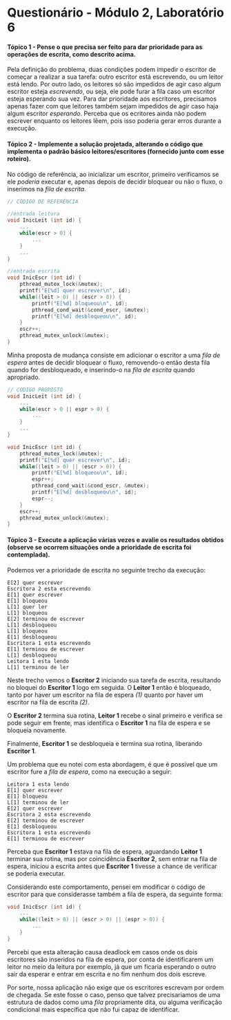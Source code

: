 # Questionário - Módulo 2, Laboratório 6

#### Tópico 1 - Pense o que precisa ser feito para dar prioridade para as operações de escrita, como descrito acima.
Pela definição do problema, duas condições podem impedir o escritor de começar a realizar a sua tarefa: outro escritor está escrevendo, ou um leitor está lendo. Por outro lado, os leitores só são impedidos de agir caso algum escritor esteja *escrevendo*, ou seja, ele pode furar a fila caso um escritor esteja esperando sua vez.
Para dar prioridade aos escritores, precisamos apenas fazer com que leitores também sejam impedidos de agir caso haja algum escritor *esperando*. Perceba que os ecritores ainda não podem escrever enquanto os leitores lêem, pois isso poderia gerar erros durante a execução.

#### Tópico 2 - Implemente a solução projetada, alterando o código que implementa o padrão básico leitores/escritores (fornecido junto com esse roteiro).
No código de referência, ao inicializar um escritor, primeiro verificamos se ele *poderia* executar e, apenas depois de decidir bloquear ou não o fluxo, o inserimos na *fila de escrita*.
```C
// CÓDIGO DE REFERÊNCIA

//entrada leitura
void InicLeit (int id) {
    ...
    while(escr > 0) {
        ...
    }
    ...
}

//entrada escrita
void InicEscr (int id) {
    pthread_mutex_lock(&mutex);
    printf("E[%d] quer escrever\n", id);
    while((leit > 0) || (escr > 0)) {
        printf("E[%d] bloqueou\n", id);
        pthread_cond_wait(&cond_escr, &mutex);
        printf("E[%d] desbloqueou\n", id);
    }
    escr++;
    pthread_mutex_unlock(&mutex);
}
```
Minha proposta de mudança consiste em adicionar o escritor a uma *fila de espera* antes de decidir bloquear o fluxo, removendo-o então desta fila quando for desbloqueado, e inserindo-o na *fila de escrita* quando apropriado.
```C
// CÓDIGO PROPOSTO
void InicLeit (int id) {
    ...
    while(escr > 0 || espr > 0) {
        ...
    }
    ...
}

void InicEscr (int id) {
    pthread_mutex_lock(&mutex);
    printf("E[%d] quer escrever\n", id);
    while((leit > 0) || (escr > 0)) {
        printf("E[%d] bloqueou\n", id);
        espr++;
        pthread_cond_wait(&cond_escr, &mutex);
        printf("E[%d] desbloqueou\n", id);
        espr--;
    }
    escr++;
    pthread_mutex_unlock(&mutex);
}
```

#### Tópico 3 - Execute a aplicação **várias vezes** e avalie os resultados obtidos (observe se ocorrem situações onde a prioridade de escrita foi contemplada).
Podemos ver a prioridade de escrita no seguinte trecho da execução:
```
E[2] quer escrever
Escritora 2 esta escrevendo
E[1] quer escrever
E[1] bloqueou
L[1] quer ler
L[1] bloqueou
E[2] terminou de escrever
L[1] desbloqueou
L[1] bloqueou
E[1] desbloqueou
Escritora 1 esta escrevendo
E[1] terminou de escrever
L[1] desbloqueou
Leitora 1 esta lendo
L[1] terminou de ler
```
Neste trecho vemos o **Escritor 2** iniciando sua tarefa de escrita, resultando no bloquei do **Escritor 1** logo em seguida. O **Leitor 1** então é bloqueado, tanto por haver um escritor na fila de espera *(1)* quanto por haver um escritor na fila de escrita *(2)*.

O **Escritor 2** termina sua rotina, **Leitor 1** recebe o sinal primeiro e verifica se pode seguir em frente, mas identifica o **Escritor 1** na fila de espera e se bloqueia novamente.

Finalmente, **Escritor 1** se desbloqueia e termina sua rotina, liberando **Escritor 1**.

Um problema que eu notei com esta abordagem, é que é possível que um escritor fure a *fila de espera*, como na execução a seguir:
```
Leitora 1 esta lendo
E[1] quer escrever
E[1] bloqueou
L[1] terminou de ler
E[2] quer escrever
Escritora 2 esta escrevendo
E[2] terminou de escrever
E[1] desbloqueou
Escritora 1 esta escrevendo
E[1] terminou de escrever
```
Perceba que **Escritor 1** estava na fila de espera, aguardando **Leitor 1** terminar sua rotina, mas por coincidência **Escritor 2**, sem entrar na fila de espera, iniciou a escrita antes que **Escritor 1** tivesse a chance de verificar se poderia executar.

Considerando este comportamento, pensei em modificar o código de escritor para que considerasse também a fila de espera, da seguinte forma:

```C
void InicEscr (int id) {
    ...
    while((leit > 0) || (escr > 0) || (espr > 0)) {
        ...
    }
}
```
Percebi que esta alteração causa deadlock em casos onde os dois escritores são inseridos na fila de espera, por conta de identificarem um leitor no meio da leitura por exemplo, já que um ficaria esperando o outro sair da esperar e entrar em escrita e no fim nenhum dos dois escreve.

Por sorte, nossa aplicação não exige que os escritores escrevam por ordem de chegada. Se este fosse o caso, penso que talvez precisariamos de uma estrutura de dados como uma *fila* propriamente dita, ou alguma verificação condicional mais específica que não fui capaz de identificar.
